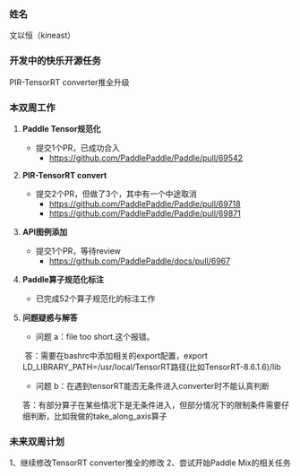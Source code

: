 ### 姓名

文以恒（kineast）

### 开发中的快乐开源任务

PIR-TensorRT converter推全升级

### 本双周工作

1. **Paddle Tensor规范化**
   - 提交1个PR，已成功合入
     - https://github.com/PaddlePaddle/Paddle/pull/69542
2. **PIR-TensorRT convert**
   - 提交2个PR，但做了3个，其中有一个中途取消
     - https://github.com/PaddlePaddle/Paddle/pull/69718
     - https://github.com/PaddlePaddle/Paddle/pull/69871
3. **API图例添加**
   - 提交1个PR，等待review
     - https://github.com/PaddlePaddle/docs/pull/6967
4. **Paddle算子规范化标注**
   - 已完成52个算子规范化的标注工作
5. **问题疑惑与解答**

   - 问题 a：file too short.这个报错。

   ​       答：需要在bashrc中添加相关的export配置，export LD_LIBRARY_PATH=/usr/local/TensorRT路径(比如TensorRT-8.6.1.6)/lib

   - 问题 b：在遇到tensorRT能否无条件进入converter时不能认真判断

   ​       答：有部分算子在某些情况下是无条件进入，但部分情况下的限制条件需要仔细判断，比如我做的take_along_axis算子

### 未来双周计划

1、继续修改TensorRT converter推全的修改
2、尝试开始Paddle Mix的相关任务

